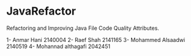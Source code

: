 # JavaRefactor
Refactoring and Improving Java File Code Quality Attributes.

1- Anmar Hani 2140004
2- Raef Shah 2141165
3- Mohammed Alsaadwi 2140519
4- Mohannad althagafi 2042451


